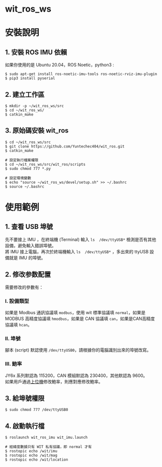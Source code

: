 # wit_ros_ws

# 安裝說明
## 1. 安裝 ROS IMU 依賴
如果你使用的是 Ubuntu 20.04，ROS Noetic，python3 :

```
$ sudo apt-get install ros-noetic-imu-tools ros-noetic-rviz-imu-plugin
$ pip3 install pyserial
```

## 2. 建立工作區
```
$ mkdir -p ~/wit_ros_ws/src
$ cd ~/wit_ros_ws/
$ catkin_make
```

## 3. 原始碼安裝 wit_ros
```
$ cd ~/wit_ros_ws/src
$ git clone https://github.com/Yuntechec404/wit_ros.git
$ catkin_make

# 設定執行檔案權限
$ cd ~/wit_ros_ws/src/wit_ros/scripts
$ sudo chmod 777 *.py

# 設定環境變數
$ echo "source ~/wit_ros_ws/devel/setup.sh" >> ~/.bashrc
$ source ~/.bashrc
```

# 使用範例
## 1. 查看 USB 埠號  
>  
先不要接上 IMU ，在終端機 (Terminal) 輸入 `ls  /dev/ttyUSB*` 檢測是否有其他設備，避免輸入錯誤埠號。  
將 IMU 接上電腦，再次於終端機輸入 `ls  /dev/ttyUSB*` ，多出來的 ttyUSB 設備就是 IMU 的埠號。

## 2. 修改参数配置  
需要修改的參數有：  
### Ⅰ. 設備類型  
> 
如果是 Modbus 通訊協議填 `modbus`，使用 wit 標準協議填 `normal`，如果是 MODBUS 高精度協議填 `hmodbus`，如果是 CAN 協議填 `can`，如果是CAN高精度協議填 `hcan`。

### Ⅱ. 埠號  
> 
腳本 (script) 默認使用 `/dev/ttyUSB0`，請根據你的電腦識別出來的埠號改寫。

### Ⅲ. 鮑率
> 
JY6x 系列默認為 115200，CAN 模組默認為 230400，其他默認為 9600。  
如果用戶通過[上位機](https://wit-motion.yuque.com/wumwnr/aqvq6y/vgr7u3)修改鮑率，則應對應修改鮑率。

## 3. 給埠號權限
```
$ sudo chmod 777 /dev/ttyUSB0
```

## 4. 啟動執行檔
```
$ roslaunch wit_ros_imu wit_imu.launch

# 經緯度數據只有 WIT 私有協議，即 normal 才有
$ rostopic echo /wit/imu
$ rostopic echo /wit/mag
$ rostopic echo /wit/location
```